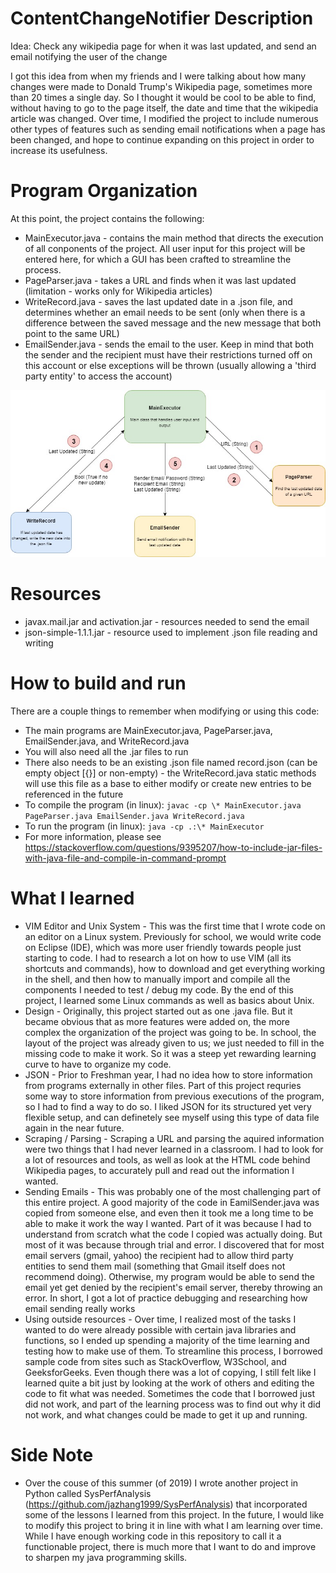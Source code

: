 # ContentChangeNotifier Description
Idea: Check any wikipedia page for when it was last updated, and send an email notifying the user of the change

I got this idea from when my friends and I were talking about how many changes were made to Donald Trump's Wikipedia page, sometimes more than 20 times a single day. So I thought it would be cool to be able to find, without having to go to the page itself, the date and time that the wikipedia article was changed. Over time, I modified the project to include numerous other types of features such as sending email notifications when a page has been changed, and hope to continue expanding on this project in order to increase its usefulness.

# Program Organization
At this point, the project contains the following:
* MainExecutor.java - contains the main method that directs the execution of all conponents of the project. All user input for this project will be entered here, for which a GUI has been crafted to streamline the process. 
* PageParser.java - takes a URL and finds when it was last updated (limitation - works only for Wikipedia articles)
* WriteRecord.java - saves the last updated date in a .json file, and determines whether an email needs to be sent (only when there is a difference between the saved message and the new message that both point to the same URL)
* EmailSender.java - sends the email to the user. Keep in mind that both the sender and the recipient must have their restrictions turned off on this account or else exceptions will be thrown (usually allowing a 'third party entity' to access the account)

![](Design.jpg)

# Resources
* javax.mail.jar and activation.jar - resources needed to send the email 
* json-simple-1.1.1.jar - resource used to implement .json file reading and writing


# How to build and run
There are a couple things to remember when modifying or using this code:
* The main programs are MainExecutor.java, PageParser.java, EmailSender.java, and WriteRecord.java
* You will also need all the .jar files to run 
* There also needs to be an existing .json file named record.json (can be empty object [{}] or non-empty) - the WriteRecord.java static methods will use this file as a base to either modify or create new entries to be referenced in the future
* To compile the program (in linux): ```javac -cp \* MainExecutor.java PageParser.java EmailSender.java WriteRecord.java```
* To run the program (in linux): ```java -cp .:\* MainExecutor```
* For more information, please see https://stackoverflow.com/questions/9395207/how-to-include-jar-files-with-java-file-and-compile-in-command-prompt

# What I learned
* VIM Editor and Unix System - This was the first time that I wrote code on an editor on a Linux system. Previously for school, we would write code on Eclipse (IDE), which was more user friendly towards people just starting to code. I had to research a lot on how to use VIM (all its shortcuts and commands), how to download and get everything working in the shell, and then how to manually import and compile all the components I needed to test / debug my code. By the end of this project, I learned some Linux commands as well as basics about Unix.
* Design - Originally, this project started out as one .java file. But it became obvious that as more features were added on, the more complex the organization of the project was going to be. In school, the layout of the project was already given to us; we just needed to fill in the missing code to make it work. So it was a steep yet rewarding learning curve to have to organize my code.
* JSON - Prior to Freshman year, I had no idea how to store information from programs externally in other files. Part of this project requries some way to store information from previous executions of the program, so I had to find a way to do so. I liked JSON for its structured yet very flexible setup, and can definetely see myself using this type of data file again in the near future.
* Scraping / Parsing - Scraping a URL and parsing the aquired information were two things that I had never learned in a classroom. I had to look for a lot of resources and tools, as well as look at the HTML code behind Wikipedia pages, to accurately pull and read out the information I wanted. 
* Sending Emails - This was probably one of the most challenging part of this entire project. A good majority of the code in EamilSender.java was copied from someone else, and even then it took me a long time to be able to make it work the way I wanted. Part of it was because I had to understand from scratch what the code I copied was actually doing. But most of it was because through trial and error. I discovered that for most email servers (gmail, yahoo) the recipient had to allow third party entities to send them mail (something that Gmail itself does not recommend doing). Otherwise, my program would be able to send the email yet get denied by the recipient's email server, thereby throwing an error. In short, I got a lot of practice debugging and researching how email sending really works
* Using outside resources - Over time, I realized most of the tasks I wanted to do were already possible with certain java libraries and functions, so I ended up spending a majority of the time learning and testing how to make use of them. To streamline this process, I borrowed sample code from sites such as StackOverflow, W3School, and GeeksforGeeks. Even though there was a lot of copying, I still felt like I learned quite a bit just by looking at the work of others and editing the code to fit what was needed. Sometimes the code that I borrowed just did not work, and part of the learning process was to find out why it did not work, and what changes could be made to get it up and running. 

# Side Note
* Over the couse of this summer (of 2019) I wrote another project in Python called SysPerfAnalysis (https://github.com/jazhang1999/SysPerfAnalysis) that incorporated some of the lessons I learned from this project. In the future, I would like to modify this project to bring it in line with what I am learning over time. While I have enough working code in this repository to call it a functionable project, there is much more that I want to do and improve to sharpen my java programming skills.
